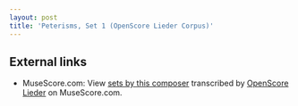 ```yaml
---
layout: post
title: 'Peterisms, Set 1 (OpenScore Lieder Corpus)'
---
```


## External links

- MuseScore.com: View [sets by this composer] transcribed by [OpenScore Lieder] on MuseScore.com.

[sets by this composer]: https://musescore.com/openscore-lieder-corpus/sets/5103529
[OpenScore Lieder]: https://musescore.com/openscore-lieder-corpus

